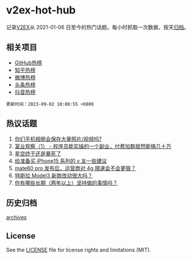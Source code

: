 # v2ex-hot-hub

 记录[V2EX](https://www.v2ex.com/)从 2021-01-06 日至今的热门话题。每小时抓取一次数据，按天[归档](archives)。
 
 ## 相关项目

- [GitHub热榜](https://github.com/it985/github-hot-hub)
- [知乎热榜](https://github.com/it985/zhihu-hot-hub)
- [微博热榜](https://github.com/it985/weibo-hot-hub)
- [头条热榜](https://github.com/it985/toutiao-hot-hub)
- [抖音热榜](https://github.com/it985/douyin-hot-hub)


 `更新时间：2023-09-02 10:08:55 +0800`

## 热议话题

1. [你们手机相册会保存大量照片/视频吗?](https://www.v2ex.com/t/970059)
1. [富业观察（1） - 程序员能实操的一个副业，付费加群居然能搞几十万](https://www.v2ex.com/t/969994)
1. [星空终于还是暴死了](https://www.v2ex.com/t/970005)
1. [给准备买 iPhone15 系列的 v 友一些建议](https://www.v2ex.com/t/970072)
1. [mate60 pro 发布后，运营商对 4g 限速会不会更狠？](https://www.v2ex.com/t/970026)
1. [特斯拉 Model3 新款改动很大吗？](https://www.v2ex.com/t/970045)
1. [你有哪些长期（两年以上）坚持做的事情吗？](https://www.v2ex.com/t/970171)

## 历史归档

[archives](archives)

## License

See the [LICENSE](LICENSE) file for license rights and limitations (MIT).
